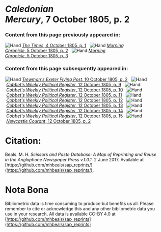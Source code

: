 # *Caledonian Mercury*, 7 October 1805, p. 2  
  
### Content from this page previously appeared in:  
![Hand](http://scissorsandpaste.net/wp-content/uploads/2017/06/smallhandpointer.png) [*The Times*, 4 October 1805, p. 1](https://mhbeals.github.io/sap_html/The-Times/The-Times-4-October-1805-p-1)  
![Hand](http://scissorsandpaste.net/wp-content/uploads/2017/06/smallhandpointer.png) [*Morning Chronicle*, 5 October 1805, p. 2](https://mhbeals.github.io/sap_html/Morning-Chronicle/Morning-Chronicle-5-October-1805-p-2)  
![Hand](http://scissorsandpaste.net/wp-content/uploads/2017/06/smallhandpointer.png) [*Morning Chronicle*, 5 October 1805, p. 3](https://mhbeals.github.io/sap_html/Morning-Chronicle/Morning-Chronicle-5-October-1805-p-3)  
  
### Content from this page subsequently appeared in:  
![Hand](http://scissorsandpaste.net/wp-content/uploads/2017/06/smallhandpointer.png) [*Trewman's Exeter Flying Post*, 10 October 1805, p. 2](https://mhbeals.github.io/sap_html/Trewman's-Exeter-Flying-Post/Trewman's-Exeter-Flying-Post-10-October-1805-p-2)  
![Hand](http://scissorsandpaste.net/wp-content/uploads/2017/06/smallhandpointer.png) [*Cobbet's Weekly Political Register*, 12 October 1805, p. 9](https://mhbeals.github.io/sap_html/Cobbet's-Weekly-Political-Register/Cobbet's-Weekly-Political-Register-12-October-1805-p-9)  
![Hand](http://scissorsandpaste.net/wp-content/uploads/2017/06/smallhandpointer.png) [*Cobbet's Weekly Political Register*, 12 October 1805, p. 10](https://mhbeals.github.io/sap_html/Cobbet's-Weekly-Political-Register/Cobbet's-Weekly-Political-Register-12-October-1805-p-10)  
![Hand](http://scissorsandpaste.net/wp-content/uploads/2017/06/smallhandpointer.png) [*Cobbet's Weekly Political Register*, 12 October 1805, p. 11](https://mhbeals.github.io/sap_html/Cobbet's-Weekly-Political-Register/Cobbet's-Weekly-Political-Register-12-October-1805-p-11)  
![Hand](http://scissorsandpaste.net/wp-content/uploads/2017/06/smallhandpointer.png) [*Cobbet's Weekly Political Register*, 12 October 1805, p. 12](https://mhbeals.github.io/sap_html/Cobbet's-Weekly-Political-Register/Cobbet's-Weekly-Political-Register-12-October-1805-p-12)  
![Hand](http://scissorsandpaste.net/wp-content/uploads/2017/06/smallhandpointer.png) [*Cobbet's Weekly Political Register*, 12 October 1805, p. 13](https://mhbeals.github.io/sap_html/Cobbet's-Weekly-Political-Register/Cobbet's-Weekly-Political-Register-12-October-1805-p-13)  
![Hand](http://scissorsandpaste.net/wp-content/uploads/2017/06/smallhandpointer.png) [*Cobbet's Weekly Political Register*, 12 October 1805, p. 14](https://mhbeals.github.io/sap_html/Cobbet's-Weekly-Political-Register/Cobbet's-Weekly-Political-Register-12-October-1805-p-14)  
![Hand](http://scissorsandpaste.net/wp-content/uploads/2017/06/smallhandpointer.png) [*Cobbet's Weekly Political Register*, 12 October 1805, p. 15](https://mhbeals.github.io/sap_html/Cobbet's-Weekly-Political-Register/Cobbet's-Weekly-Political-Register-12-October-1805-p-15)  
![Hand](http://scissorsandpaste.net/wp-content/uploads/2017/06/smallhandpointer.png) [*Newcastle Courant*, 12 October 1805, p. 2](https://mhbeals.github.io/sap_html/Newcastle-Courant/Newcastle-Courant-12-October-1805-p-2)  


# Citation: 

Beals. M. H. *Scissors and Paste Database: A Map of Reprinting and Reuse in the Anglophone Newspaper Press v.1.0.1.* 2 June 2017. Available at [https://github.com/mhbeals/sap_reprints/](https://github.com/mhbeals/sap_reprints/). 

# Nota Bona

Bibliometric data is time consuming to produce but benefits us all. Please remember to cite or acknowledge this and any other bibliometric data you use in your research. All data is available CC-BY 4.0 at [https://github.com/mhbeals/sap_reprints](https://github.com/mhbeals/sap_reprints)